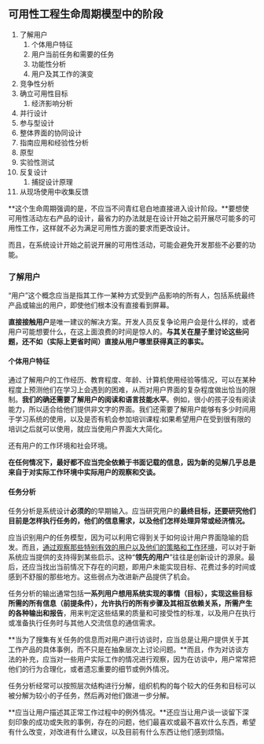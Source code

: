 ## 可用性工程生命周期模型中的阶段

1. 了解用户
   1. 个体用户特征
   2. 用户当前任务和需要的任务
   3. 功能性分析
   4. 用户及其工作的演变
2. 竞争性分析
3. 确立可用性目标
   1. 经济影响分析
4. 并行设计
5. 参与型设计
6. 整体界面的协同设计
7. 指南应用和经验性分析
8. 原型
9. 实验性测试
10. 反复设计
    1. 捕捉设计原理
11. 从现场使用中收集反馈

**这个生命周期强调的是，不应当不问青红皂白地直接进入设计阶段。**要想使可用性活动左右产品的设计，最省力的办法就是在设计开始之前开展尽可能多的可用性工作，这样就不必为满足可用性方面的要求而更改设计。

而且，在系统设计开始之前说开展的可用性活动，可能会避免开发那些不必要的功能。



### 了解用户

“用户”这个概念应当是指其工作一某种方式受到产品影响的所有人，包括系统最终产品或输出的用户，即使他们根本没有直接看到屏幕。

**直接接触用户**是唯一建议的解决方案。开发人员反复争论用户会是什么样的，或者用户可能想要什么，在这上面浪费的时间是惊人的。**与其关在屋子里讨论这些问题，还不如（实际上更省时间）直接从用户哪里获得真正的事实。**

#### 个体用户特征

通过了解用户的工作经历、教育程度、年龄、计算机使用经验等情况，可以在某种程度上预测他们在学习上会遇到的困难，从而对用户界面的复杂程度做出恰当的限制。**我们的确还需要了解用户的阅读和语言技能水平**。例如，很小的孩子没有阅读能力，所以适合给他们提供非文字的界面。我们还需要了解用户能够有多少时间用于学习系统的使用，以及是否有机会参加培训课程:如果希望用户在受到很有限的培训之后就可以使用，就应当使用户界面大大简化。

还有用户的工作环境和社会环境。

**在任何情况下，最好都不应当完全依赖于书面记载的信息，因为新的见解几乎总是来自于对实际工作环境中实际用户的观察和交谈。**

#### 任务分析

任务分析是系统设计**必须的**的早期输入。应当研究用户的**最终目标，还要研究他们目前是怎样执行任务的，他们的信息需求，以及他们怎样处理异常或经济情况。**

应当识别用户的任务模型，因为可以利用它得到关于如何设计用户界面隐喻的启发。而且，<u>通过观察那些特别有效的用户以及他们的策略和工作环境</u>，可以对于新系统应当提供的支持得到某些启示。这种“**领先的用户**”往往是创新设计的源泉。最后，还应当找出当前情况下存在的问题，即用户未能实现目标、花费过多的时间或感到不舒服的那些地方。这些弱点为改进新产品提供了机会。

任务分析的输出通常包括**一系列用户想用系统实现的事情（目标），实现这些目标所需的所有信息（前提条件），允许执行的所有步骤及其相互依赖关系，所需产生的各种输出和报告**，用来判定这些结果的质量和可接受性的标准，以及用户在执行或准备执行任务时与其他人交流信息的通信需求。

**当为了搜集有关任务的信息而对用户进行访谈时，应当总是让用户提供关于其工作产品的具体事例，而不只是在抽象层次上讨论问题。**而且，作为对访谈方法的补充，应当对一些用户实际工作的情况进行<span class="highlight">观察</span>，因为在访谈中，用户常常把他们的行为合理化，或者遗忘重要的细节或例外情况。

任务分析经常可以按照层次结构进行分解，组织机构的每个较大的任务和目标可以被分解为较小的子任务，然后再对他们做进一步分解。

**应当让用户描述其正常工作过程中的例外情况。**还应当让用户谈一谈留下深刻印象的成功或失败的事例，存在的问题，他们最喜欢或最不喜欢什么东西，希望有什么改变，对改进有什么建议，以及目前有什么东西让他们感到烦恼。


